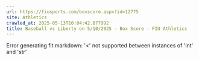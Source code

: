 ```yaml
---
url: https://fiusports.com/boxscore.aspx?id=12775
site: Athletics
crawled_at: 2025-05-13T10:04:42.877992
title: Baseball vs Liberty on 5/10/2025 - Box Score - FIU Athletics
---
```


Error generating fit markdown: '<' not supported between instances of 'int' and 'str'